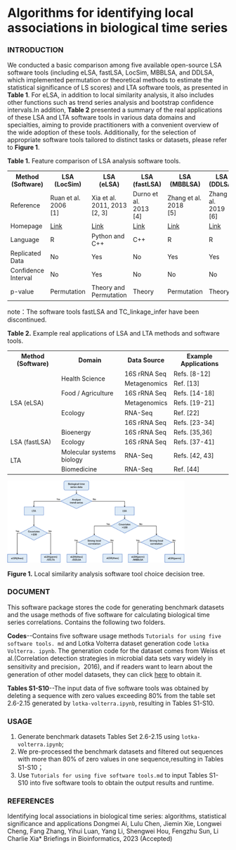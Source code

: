 Algorithms for identifying local associations in biological time series
===

### INTRODUCTION

We conducted a basic comparison among five available open-source LSA software tools (including eLSA, fastLSA, LocSim, MBBLSA, and DDLSA, which implemented permutation or theoretical methods to estimate the statistical significance of LS scores) and LTA software tools, as presented in **Table 1**. For eLSA, in addition to local similarity analysis, it also includes other functions such as trend series analysis and bootstrap confidence intervals.In addition, **Table 2** presented a summary of the real applications of these LSA and LTA software tools in various data domains and specialties, aiming to provide practitioners with a convenient overview of the wide adoption of these tools. Additionally, for the selection of appropriate software tools tailored to distinct tasks or datasets, please refer to **Figure 1**.

**Table 1.** Feature comparison of LSA analysis software tools.

<table class="custom-table">
  <tr>
    <th class="col-width-12">Method<br>(Software)</th>
    <th class="col-width-12">LSA<br>(LocSim)</th>
    <th class="col-width-12">LSA<br>(eLSA)</th>
    <th class="col-width-12">LSA<br>(fastLSA)</th>
    <th class="col-width-12">LSA<br>(MBBLSA)</th>
    <th class="col-width-12">LSA<br>(DDLSA)</th>
    <th class="col-width-12">LTA<br>(eLSA)</th>
    <th class="col-width-12">LTA<br>(TC_linkage_infer)</th>
  </tr>
  <tr>
    <td>Reference</td>
    <td>Ruan et al.<br>2006<br>[1]</td>
    <td>Xia et al.<br>2011, 2013<br>[2, 3]</td>
    <td>Durno et al.<nobr><br>2013<br>[4]</td>
    <td>Zhang et al.<br>2018<br>[5]</td>
    <td>Zhang et al.<br>2019<br>[6]</td>
    <td>Xia et al.<br>2011, 2013<br>[2, 3]</td>
    <td>He et al.<br>2006<br>[7]</td>
  </tr>
  <tr>
    <td>Homepage</td>
    <td><a href="https://www-rcf.usc.edu/~fsun/Programs/local_similarity/lsaMain.html">Link</a></td>
    <td><a href="https://github.com/labxscut/elsa">Link</a></td>
    <td><a href="http://www.cmde.science.ubc.ca/hallam/fastLSA">Link</a></td>
    <td><a href="https://github.com/BlueStamford/MBBLSA">Link</a></td>
    <td><a href="https://github.com/BlueStamford/DDLSA">Link</a></td>
    <td><a href="https://github.com/labxscut/elsa">Link</a></td>
    <td><a href="http://www.gbf.de/SystemsBiology">Link</a></td>
  </tr>
  <tr>
    <td>Language</td>
    <td>R</td>
    <td>Python and C++</td>
    <td>C++</td>
    <td>R</td>
    <td>R</td>
    <td>Python and C++</td>
    <td>-</td>
  </tr>
  <tr>
    <td>Replicated Data</td>
    <td>No</td>
    <td>Yes</td>
    <td>No</td>
    <td>Yes</td>
    <td>Yes</td>
    <td>Yes</td>
    <td>Yes</td>
  </tr>
  <tr>
    <td>Confidence Interval</td>
    <td>No</td>
    <td>Yes</td>
    <td>No</td>
    <td>No</td>
    <td>No</td>
    <td>Yes</td>
    <td>No</td>
  </tr>
  <tr>
    <td>p-value</td>
    <td>Permutation</td>
    <td>Theory and Permutation</td>
    <td>Theory</td>
    <td>Permutation</td>
    <td>Theory</td>
    <td>Theory and Permutation</td>
    <td>Permutation</td>
  </tr>
</table>
</center>

note：The software tools fastLSA and TC_linkage_infer have been discontinued.

**Table 2.** Example real applications of LSA and LTA methods and software tools.


<table class="custom-table">
  <tr>
    <th>Method (Software)</th>
    <th>Domain</th>
    <th>Data Source</th>
    <th>Example Applications</th>
  </tr>
  <tr>
    <td rowspan="7">LSA (eLSA)</td>
    <td rowspan="2">Health Science</td>
    <td>16S rRNA Seq</td>
    <td>Refs. [8-12]</td>
  </tr>
  <tr>
    <td>Metagenomics</td>
    <td>Ref. [13]</td>
  </tr>
  <tr>
    <td>Food / Agriculture</td>
    <td>16S rRNA Seq</td>
    <td>Refs. [14-18]</td>
  </tr>
  <tr>
    <td rowspan="3">Ecology</td>
    <td>Metagenomics</td>
    <td>Refs. [19-21]</td>
  </tr>
  <tr>
    <td>RNA-Seq</td>
    <td>Ref. [22]</td>
  </tr>
  <tr>
    <td>16S rRNA Seq</td>
    <td>Refs. [23-34]</td>
  </tr>
  <tr>
    <td>Bioenergy</td>
    <td>16S rRNA Seq</td>
    <td>Refs. [35,36]</td>
  </tr>
  <tr>
    <td>LSA (fastLSA)</td>
    <td>Ecology</td>
    <td>16S rRNA Seq</td>
    <td>Refs. [37-41]</td>
  </tr>
  <tr>
    <td rowspan="7">LTA</td>
    <td>Molecular systems biology</td>
    <td>RNA-Seq</td>
    <td>Refs. [42, 43]</td>
  </tr>
  <tr>
    <td>Biomedicine</td>
    <td>RNA-Seq</td>
    <td>Ref. [44]</td>
  </tr>
</table>


<img src="Figure%201.png" alt="Figure 1" style="max-width: 80%; height: auto;">

**Figure 1.** Local similarity analysis software tool choice decision tree.

### DOCUMENT
This software package stores the code for generating benchmark datasets and the usage methods of five software for calculating biological time series correlations. Contains the following two folders.

**Codes**--Contains five software usage methods `Tutorials for using five software tools. md` and Lotka Volterra dataset generation code `lotka Volterra. ipynb`. The generation code for the dataset comes from Weiss et al.(Correlation detection strategies in microbial data sets vary widely in sensitivity and precision，2016), and if readers want to learn about the generation of other model datasets, they can click [here](ftp.microbio.me/pub/cooccurrence_files.zip) to obtain it.

**Tables S1-S10**--The input data of five software tools was obtained by deleting a sequence with zero values exceeding 80% from the table set 2.6-2.15 generated by `lotka-volterra.ipynb`, resulting in Tables S1-S10.

### USAGE

1. Generate benchmark datasets Tables Set 2.6-2.15 using `lotka-volterra.ipynb`;
2. We pre-processed the benchmark datasets and filtered out sequences with more than 80% of zero values in one sequence,resulting in Tables S1-S10；
3. Use `Tutorials for using five software tools.md` to input Tables S1-S10 into five software tools to obtain the output results and runtime.

### REFERENCES
Identifying local associations in biological time series: algorithms, statistical significance and applications
Dongmei Ai, Lulu Chen, Jiemin Xie, Longwei Cheng, Fang Zhang, Yihui Luan, Yang Li, Shengwei Hou, Fengzhu Sun, Li Charlie Xia*
Briefings in Bioinformatics, 2023 (Accepted)

